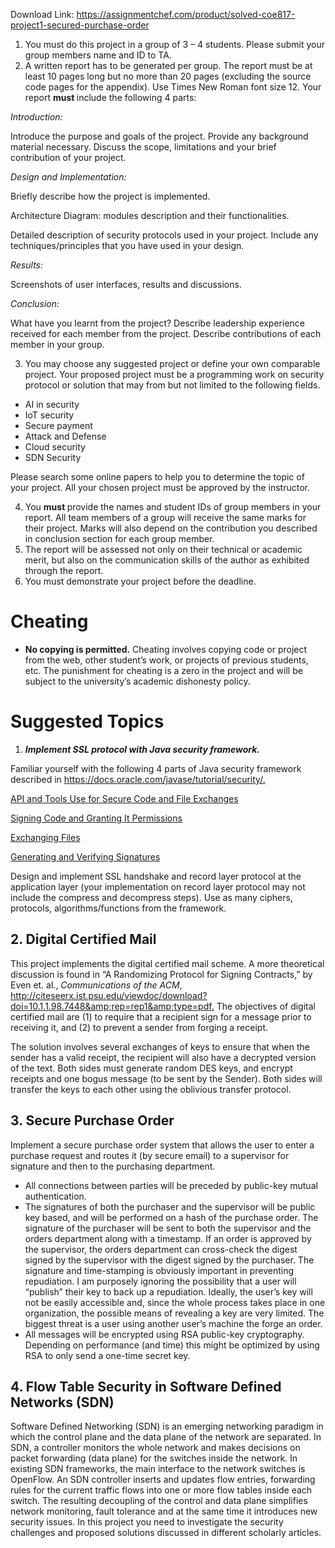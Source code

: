 Download Link: https://assignmentchef.com/product/solved-coe817-project1-secured-purchase-order
<br>
<ol>

 <li>You must do this project in a group of 3 – 4 students. Please submit your group members name and ID to TA.</li>

 <li>A written report has to be generated per group. The report must be at least 10 pages long but no more than 20 pages (excluding the source code pages for the appendix). Use Times New Roman font size 12. Your report <strong>must </strong>include the following 4 parts:</li>

</ol>

<em>Introduction:   </em>

Introduce the purpose and goals of the project. Provide any background material necessary. Discuss the scope, limitations and your brief contribution of your project.




<em>Design and Implementation:   </em>

Briefly describe how the project is implemented.

Architecture Diagram: modules description and their functionalities.

Detailed description of security protocols used in your project. Include any techniques/principles that you have used in your design.




<em>Results:  </em>

Screenshots of user interfaces, results and discussions.




<em>Conclusion:</em><em>  </em>

What have you learnt from the project? Describe leadership experience received for each member from the project. Describe contributions of each member in your group.




<ol start="3">

 <li>You may choose any suggested project or define your own comparable project. Your proposed project must be a programming work on security protocol or solution that may from but not limited to the following fields.</li>

</ol>




<ul>

 <li>AI in security</li>

 <li>IoT security</li>

 <li>Secure payment</li>

 <li>Attack and Defense</li>

 <li>Cloud security</li>

 <li>SDN Security</li>

</ul>




Please search some online papers to help you to determine the topic of your project.  All your chosen project must be approved by the instructor.




<ol start="4">

 <li>You <strong>must </strong>provide the names and student IDs of group members in your report. All team members of a group will receive the same marks for their project. Marks will also depend on the contribution you described in conclusion section for each group member.</li>

 <li>The report will be assessed not only on their technical or academic merit, but also on the communication skills of the author as exhibited through the report.</li>

 <li>You must demonstrate your project before the deadline.</li>

</ol>




<h1>Cheating</h1>

<ul>

 <li><strong>No copying is permitted.</strong> Cheating involves copying code or project from the web, other student’s work, or projects of previous students, etc. The punishment for cheating is a zero in the project and will be subject to the university’s academic dishonesty policy.</li>

</ul>

<h1>Suggested Topics</h1>

<ol>

 <li><strong><em> Implement SSL protocol with Java security framework. </em></strong></li>

</ol>

Familiar yourself with the following 4 parts of Java security framework described in  <a href="https://docs.oracle.com/javase/tutorial/security/">https://docs.oracle.com/javase/tutorial/security</a><a href="https://docs.oracle.com/javase/tutorial/security/">/</a><a href="https://docs.oracle.com/javase/tutorial/security/">.</a>




<a href="https://docs.oracle.com/javase/tutorial/security/sigcert/index.html">API and Tools Use for Secure Code and File Exchange</a><a href="https://docs.oracle.com/javase/tutorial/security/sigcert/index.html">s</a> <a href="https://docs.oracle.com/javase/tutorial/security/sigcert/index.html"> </a>

<a href="https://docs.oracle.com/javase/tutorial/security/toolsign/index.html">Signing Code and Granting It Permission</a><a href="https://docs.oracle.com/javase/tutorial/security/toolsign/index.html">s</a><a href="https://docs.oracle.com/javase/tutorial/security/toolsign/index.html">  </a>

<a href="https://docs.oracle.com/javase/tutorial/security/toolfilex/index.html">Exchanging File</a><a href="https://docs.oracle.com/javase/tutorial/security/toolfilex/index.html">s</a> <a href="https://docs.oracle.com/javase/tutorial/security/toolfilex/index.html"> </a>

<a href="https://docs.oracle.com/javase/tutorial/security/apisign/index.html">Generating and Verifying Signature</a><a href="https://docs.oracle.com/javase/tutorial/security/apisign/index.html">s</a> <a href="https://docs.oracle.com/javase/tutorial/security/apisign/index.html"> </a>

Design and implement SSL handshake and record layer protocol at the application layer (your implementation on record layer protocol may not include the compress and decompress steps). Use as many ciphers, protocols, algorithms/functions from the framework.




<h2>2.   Digital Certified Mail</h2>

This project implements the digital certified mail scheme. A more theoretical discussion is found in “A Randomizing Protocol for Signing Contracts,” by Even et. al., <em>Communications of the ACM</em>, <a href="http://citeseerx.ist.psu.edu/viewdoc/download?doi=10.1.1.98.7448&amp;rep=rep1&amp;type=pdf">http://citeseerx.ist.psu.edu/viewdoc/download?doi=10.1.1.98.7448&amp;rep=rep1&amp;type=pd</a><a href="http://citeseerx.ist.psu.edu/viewdoc/download?doi=10.1.1.98.7448&amp;rep=rep1&amp;type=pdf">f</a><a href="http://citeseerx.ist.psu.edu/viewdoc/download?doi=10.1.1.98.7448&amp;rep=rep1&amp;type=pdf">.</a>  The objectives of digital certified mail are (1) to require that a recipient sign for a message prior to receiving it, and (2) to prevent a sender from forging a receipt.

The solution involves several exchanges of keys to ensure that when the sender has a valid receipt, the recipient will also have a decrypted version of the text. Both sides must generate random DES keys, and encrypt receipts and one bogus message (to be sent by the Sender). Both sides will transfer the keys to each other using the oblivious transfer protocol.

<strong> </strong>

<h2>     3.     Secure Purchase Order</h2>

Implement a secure purchase order system that allows the user to enter a purchase request and routes it (by secure email) to a supervisor for signature and then to the purchasing department.

<ul>

 <li>All connections between parties will be preceded by public-key mutual authentication.</li>

 <li>The signatures of both the purchaser and the supervisor will be public key based, and will be performed on a hash of the purchase order. The signature of the purchaser will be sent to both the supervisor and the orders department along with a timestamp. If an order is approved by the supervisor, the orders department can cross-check the digest signed by the supervisor with the digest signed by the purchaser. The signature and time-stamping is obviously important in preventing repudiation. I am purposely ignoring the possibility that a user will “publish” their key to back up a repudiation. Ideally, the user’s key will not be easily accessible and, since the whole process takes place in one organization, the possible means of revealing a key are very limited. The biggest threat is a user using another user’s machine the forge an order.</li>

 <li>All messages will be encrypted using RSA public-key cryptography. Depending on performance (and time) this might be optimized by using RSA to only send a one-time secret key.</li>

</ul>




<h2>4.          Flow Table Security in Software Defined Networks (SDN)</h2>

Software Defined Networking (SDN) is an emerging networking paradigm in which the control plane and the data plane of the network are separated. In SDN, a controller monitors the whole network and makes decisions on packet forwarding (data plane) for the switches inside the network. In existing SDN frameworks, the main interface to the network switches is OpenFlow. An SDN controller inserts and updates flow entries, forwarding rules for the current traffic flows into one or more flow tables inside each switch. The resulting decoupling of the control and data plane simplifies network monitoring, fault tolerance and at the same time it introduces new security issues. In this project you need to investigate the security challenges and proposed solutions discussed in different scholarly articles.





